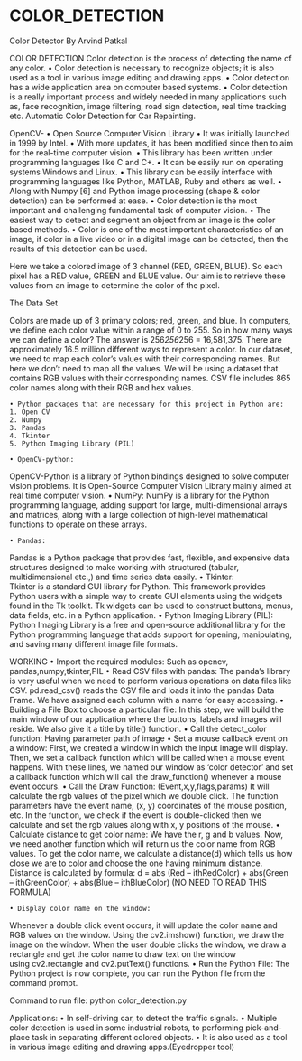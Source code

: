 # COLOR_DETECTION
Color Detector By Arvind Patkal

COLOR DETECTION
      Color detection is the process of detecting the name of any color.
    • Color detection is necessary to recognize objects; it is also used as a tool in various image editing and drawing apps.
    • Color detection has a wide application area on computer based systems.
    • Color detection is a really important process and widely needed in many applications such as, face recognition, image filtering, road sign detection, real time tracking etc. Automatic Color Detection for Car Repainting.

OpenCV- 
    • Open Source Computer Vision Library 
    • It was initially launched in 1999 by Intel. 
    • With more updates, it has been modified since then to aim for the real-time computer vision. 
    • This library has been written under programming languages like C and C+.
    • It can be easily run on operating systems Windows and Linux.
    •  This library can be easily interface with programming languages like Python, MATLAB, Ruby and others as well. 
    • Along with Numpy [6] and Python image processing (shape & color detection) can be performed at ease.
    • Color detection is the most important and challenging fundamental task of computer vision.
    • The easiest way to detect and segment an object from an image is the color based methods.
    • Color is one of the most important characteristics of an image, if color in a live video or in a digital image can be detected, then the results of this    detection can be used. 


 Here we take a colored image of 3 channel (RED, GREEN, BLUE). So each pixel has a RED value, GREEN and BLUE value. Our aim is to retrieve these values from an image to determine the color of the pixel.

The Data Set

Colors are made up of 3 primary colors; red, green, and blue. In computers, we define each color value within a range of 0 to 255. So in how many ways we can define a color? The answer is 256*256*256 = 16,581,375. There are approximately 16.5 million different ways to represent a color. In our dataset, we need to map each color’s values with their corresponding names. But here we don’t need to map all the values. We will be using a dataset that contains RGB values with their corresponding names. CSV file includes 865 color names along with their RGB and hex values.


    • Python packages that are necessary for this project in Python are:
    1. Open CV
    2. Numpy
    3. Pandas
    4. Tkinter
    5. Python Imaging Library (PIL)

    • OpenCV-python:
OpenCV-Python is a library of Python bindings designed to solve computer vision problems. It is Open-Source Computer Vision Library mainly aimed at real time computer vision.
    • NumPy:
NumPy is a library for the Python programming language, adding support for large, multi-dimensional arrays and matrices, along with a large collection of high-level mathematical functions to operate on these arrays. 
 
    • Pandas:
Pandas is a Python package that provides fast, flexible, and expensive data   structures designed to make working with structured (tabular, multidimensional etc.,) and time series data easily. 
    • Tkinter:  
Tkinter is a standard GUI library for Python. This framework provides Python users with a simple way to create GUI elements using the widgets found in the Tk toolkit. Tk widgets can be used to construct buttons, menus, data fields, etc. in a Python application.
    • Python Imaging Library (PIL):
Python Imaging Library is a free and open-source additional library for the Python programming language that adds support for opening, manipulating, and saving many different image file formats.


WORKING
    • Import the required modules:
Such as opencv, pandas,numpy,tkinter,PIL
    • Read CSV files with pandas:
The panda’s library is very useful when we need to perform various operations on data files like CSV. pd.read_csv() reads the CSV file and loads it into the pandas Data Frame. We have assigned each column with a name for easy accessing.
    • Building a File Box to choose a particular file:
In this step, we will build the main window of our application where the buttons, labels and images will reside. We also give it a title by title() function.
    • Call the detect_color function:
Having parameter path of image
    • Set a mouse callback event on a window:
First, we created a window in which the input image will display. Then, we set a callback function which will be called when a mouse event happens. With these lines, we named our window as ‘color detector’ and set a callback function which will call the draw_function() whenever a mouse event occurs.
    • Call the Draw Function: (Event,x,y,flags,params)
It will calculate the rgb values of the pixel which we double click. The function parameters have the event name, (x, y) coordinates of the mouse position, etc. In the function, we check if the event is double-clicked then we calculate and set the rgb values along with x, y positions of the mouse.
    • Calculate distance to get color name:
We have the r, g and b values. Now, we need another function which will return us the color name from RGB values. To get the color name, we calculate a distance(d) which tells us how close we are to color and choose the one having minimum distance.
Distance is calculated by formula:
d = abs (Red – ithRedColor) + abs(Green – ithGreenColor) + abs(Blue – ithBlueColor)
(NO NEED TO READ THIS FORMULA)

    • Display color name on the window:
Whenever a double click event occurs, it will update the color name and RGB values on the window. Using the cv2.imshow() function, we draw the image on the window. When the user double clicks the window, we draw a rectangle and get the color name to draw text on the window using cv2.rectangle and cv2.putText() functions.
    • Run the Python File:
The Python project is now complete, you can run the Python file from the command prompt. 


Command to run file:
python color_detection.py 


Applications:
    • In self-driving car, to detect the traffic signals.
    • Multiple color detection is used in some industrial robots, to performing pick-and-place task in separating different colored objects.
    • It is also used as a tool in various image editing and drawing apps.(Eyedropper tool)
